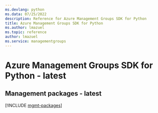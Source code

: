 ```yaml
---
ms.devlang: python
ms.data: 07/25/2022
description: Reference for Azure Management Groups SDK for Python
title: Azure Management Groups SDK for Python
ms.author: lmazuel
ms.topic: reference
author: lmazuel
ms.service: managementgroups
---
```

# Azure Management Groups SDK for Python - latest

## Management packages - latest
[!INCLUDE [mgmt-packages](management-groups-mgmt-index.md)]
